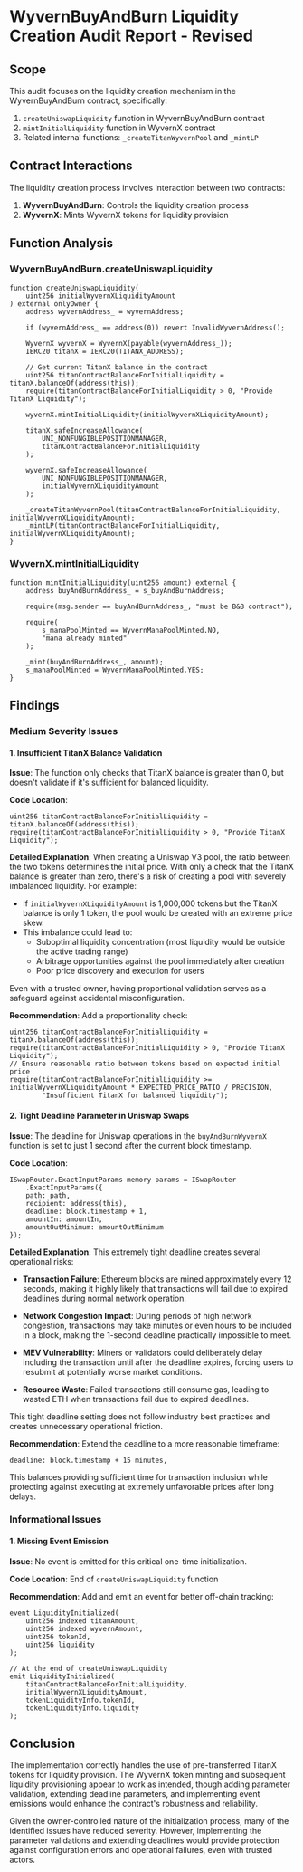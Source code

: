 # WyvernBuyAndBurn Liquidity Creation Audit Report - Revised

## Scope

This audit focuses on the liquidity creation mechanism in the WyvernBuyAndBurn contract, specifically:

1. `createUniswapLiquidity` function in WyvernBuyAndBurn contract
2. `mintInitialLiquidity` function in WyvernX contract
3. Related internal functions: `_createTitanWyvernPool` and `_mintLP`

## Contract Interactions

The liquidity creation process involves interaction between two contracts:

1. **WyvernBuyAndBurn**: Controls the liquidity creation process
2. **WyvernX**: Mints WyvernX tokens for liquidity provision

## Function Analysis

### WyvernBuyAndBurn.createUniswapLiquidity

```solidity
function createUniswapLiquidity(
    uint256 initialWyvernXLiquidityAmount
) external onlyOwner {
    address wyvernAddress_ = wyvernAddress;

    if (wyvernAddress_ == address(0)) revert InvalidWyvernAddress();

    WyvernX wyvernX = WyvernX(payable(wyvernAddress_));
    IERC20 titanX = IERC20(TITANX_ADDRESS);

    // Get current TitanX balance in the contract
    uint256 titanContractBalanceForInitialLiquidity = titanX.balanceOf(address(this));
    require(titanContractBalanceForInitialLiquidity > 0, "Provide TitanX Liquidity");

    wyvernX.mintInitialLiquidity(initialWyvernXLiquidityAmount);

    titanX.safeIncreaseAllowance(
        UNI_NONFUNGIBLEPOSITIONMANAGER,
        titanContractBalanceForInitialLiquidity
    );

    wyvernX.safeIncreaseAllowance(
        UNI_NONFUNGIBLEPOSITIONMANAGER,
        initialWyvernXLiquidityAmount
    );

    _createTitanWyvernPool(titanContractBalanceForInitialLiquidity, initialWyvernXLiquidityAmount);
    _mintLP(titanContractBalanceForInitialLiquidity, initialWyvernXLiquidityAmount);
}
```

### WyvernX.mintInitialLiquidity

```solidity
function mintInitialLiquidity(uint256 amount) external {
    address buyAndBurnAddress_ = s_buyAndBurnAddress;

    require(msg.sender == buyAndBurnAddress_, "must be B&B contract");

    require(
        s_manaPoolMinted == WyvernManaPoolMinted.NO,
        "mana already minted"
    );

    _mint(buyAndBurnAddress_, amount);
    s_manaPoolMinted = WyvernManaPoolMinted.YES;
}
```

## Findings

### Medium Severity Issues

#### 1. Insufficient TitanX Balance Validation

**Issue**: The function only checks that TitanX balance is greater than 0, but doesn't validate if it's sufficient for balanced liquidity.

**Code Location**:
```solidity
uint256 titanContractBalanceForInitialLiquidity = titanX.balanceOf(address(this));
require(titanContractBalanceForInitialLiquidity > 0, "Provide TitanX Liquidity");
```

**Detailed Explanation**:
When creating a Uniswap V3 pool, the ratio between the two tokens determines the initial price. With only a check that the TitanX balance is greater than zero, there's a risk of creating a pool with severely imbalanced liquidity. For example:

- If `initialWyvernXLiquidityAmount` is 1,000,000 tokens but the TitanX balance is only 1 token, the pool would be created with an extreme price skew.
- This imbalance could lead to:
  - Suboptimal liquidity concentration (most liquidity would be outside the active trading range)
  - Arbitrage opportunities against the pool immediately after creation
  - Poor price discovery and execution for users

Even with a trusted owner, having proportional validation serves as a safeguard against accidental misconfiguration.

**Recommendation**: Add a proportionality check:

```solidity
uint256 titanContractBalanceForInitialLiquidity = titanX.balanceOf(address(this));
require(titanContractBalanceForInitialLiquidity > 0, "Provide TitanX Liquidity");
// Ensure reasonable ratio between tokens based on expected initial price
require(titanContractBalanceForInitialLiquidity >= initialWyvernXLiquidityAmount * EXPECTED_PRICE_RATIO / PRECISION, 
        "Insufficient TitanX for balanced liquidity");
```

#### 2. Tight Deadline Parameter in Uniswap Swaps

**Issue**: The deadline for Uniswap operations in the `buyAndBurnWyvernX` function is set to just 1 second after the current block timestamp.

**Code Location**:
```solidity
ISwapRouter.ExactInputParams memory params = ISwapRouter
    .ExactInputParams({
    path: path,
    recipient: address(this),
    deadline: block.timestamp + 1,
    amountIn: amountIn,
    amountOutMinimum: amountOutMinimum
});
```

**Detailed Explanation**:
This extremely tight deadline creates several operational risks:

- **Transaction Failure**: Ethereum blocks are mined approximately every 12 seconds, making it highly likely that transactions will fail due to expired deadlines during normal network operation.
  
- **Network Congestion Impact**: During periods of high network congestion, transactions may take minutes or even hours to be included in a block, making the 1-second deadline practically impossible to meet.

- **MEV Vulnerability**: Miners or validators could deliberately delay including the transaction until after the deadline expires, forcing users to resubmit at potentially worse market conditions.

- **Resource Waste**: Failed transactions still consume gas, leading to wasted ETH when transactions fail due to expired deadlines.

This tight deadline setting does not follow industry best practices and creates unnecessary operational friction.

**Recommendation**: Extend the deadline to a more reasonable timeframe:

```solidity
deadline: block.timestamp + 15 minutes,
```

This balances providing sufficient time for transaction inclusion while protecting against executing at extremely unfavorable prices after long delays.

### Informational Issues

#### 1. Missing Event Emission

**Issue**: No event is emitted for this critical one-time initialization.

**Code Location**: End of `createUniswapLiquidity` function

**Recommendation**: Add and emit an event for better off-chain tracking:

```solidity
event LiquidityInitialized(
    uint256 indexed titanAmount, 
    uint256 indexed wyvernAmount, 
    uint256 tokenId, 
    uint256 liquidity
);

// At the end of createUniswapLiquidity
emit LiquidityInitialized(
    titanContractBalanceForInitialLiquidity,
    initialWyvernXLiquidityAmount,
    tokenLiquidityInfo.tokenId,
    tokenLiquidityInfo.liquidity
);
```

## Conclusion

The implementation correctly handles the use of pre-transferred TitanX tokens for liquidity provision. The WyvernX token minting and subsequent liquidity provisioning appear to work as intended, though adding parameter validation, extending deadline parameters, and implementing event emissions would enhance the contract's robustness and reliability.

Given the owner-controlled nature of the initialization process, many of the identified issues have reduced severity. However, implementing the parameter validations and extending deadlines would provide protection against configuration errors and operational failures, even with trusted actors.
